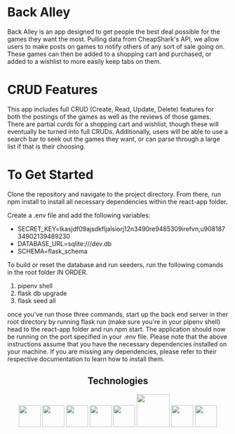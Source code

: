 <h1>Back Alley </h1>

<p>
Back Alley is an app designed to get people the best deal possible for the games they want the most.  Pulling data from CheapShark's API, we allow users to make posts on games to notify others of any sort of sale going on.  These games can then be added to a shopping cart and purchased, or added to a wishlist to more easily keep tabs on them.
</p>


<p></p>
<h1>CRUD Features</h1>
This app includes full CRUD (Create, Read, Update, Delete) features for both the postings of the games as well as the reviews of those games. There are partial curds for a shopping cart and wishlist, though these will eventually be turned into full CRUDs. Additionally, users will be able to use a search bar to seek out the games they want, or can parse through a large list if that is their choosing.



<p></p>
<p></p>
<h1 align=left>To Get Started </h1>

<p>Clone the repository and navigate to the project directory.  From there, run npm install to install all necessary dependencies within the react-app folder.</p>
<p>Create a .env file and add the following variables:</p>
<ul align=-left>
   <li>SECRET_KEY=lkasjdf09ajsdkfljalsiorj12n3490re9485309irefvn,u90818734902139489230</li>
   <li>DATABASE_URL=sqlite:///dev.db</li>
   <li>SCHEMA=flask_schema</li>
</ul>

<p>To build or reset the database and run seeders, run the following comands in the root folder IN ORDER. </p>
<ol align=-left>
   <li>pipenv shell</li>
   <li>flask db upgrade</li>
   <li>flask seed all</li>
</ol>

<p>once you've run those three commands, start up the back end server in ther root directory by running flask run (make sure you're in your pipenv shell) head to the react-app folder and run npm start.
The application should now be running on the port specified in your .env file.
Please note that the above instructions assume that you have the necessary dependencies installed on your machine. If you are missing any dependencies, please refer to their respective documentation to learn how to install them. </p>


<h2 align=center>Technologies</h2>
<div align=center>
  <img src="https://cdn.jsdelivr.net/gh/devicons/devicon/icons/javascript/javascript-original.svg" style=width:50px />
  <img src="https://cdn.jsdelivr.net/gh/devicons/devicon/icons/react/react-original.svg" style=width:50px />
  <img src="https://cdn.jsdelivr.net/gh/devicons/devicon/icons/redux/redux-original.svg" style=width:50px />
  <img src="https://cdn.jsdelivr.net/gh/devicons/devicon/icons/python/python-original.svg" style=width:50px />
  <img src="https://cdn.jsdelivr.net/gh/devicons/devicon/icons/flask/flask-original.svg" style=width:50px />
  <img src="https://cdn.jsdelivr.net/gh/devicons/devicon/icons/sqlalchemy/sqlalchemy-original.svg" style=width:75px />
  <img src="https://cdn.jsdelivr.net/gh/devicons/devicon/icons/html5/html5-original.svg" style=width:50px />
  <img src="https://cdn.jsdelivr.net/gh/devicons/devicon/icons/git/git-original.svg" style=width:50px />
</div>
